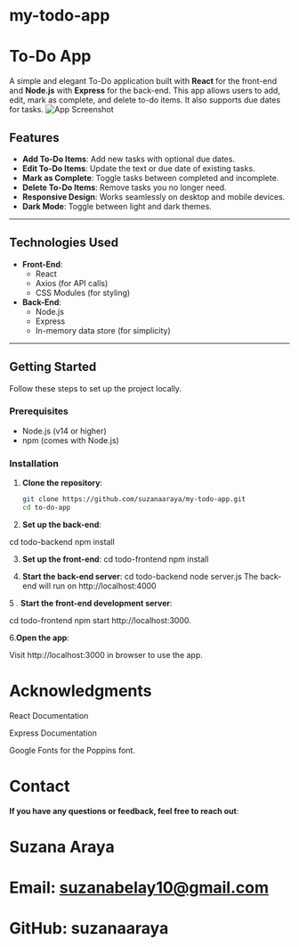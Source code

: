 # my-todo-app

# To-Do App

A simple and elegant To-Do application built with **React** for the front-end and **Node.js** with **Express** for the back-end. This app allows users to add, edit, mark as complete, and delete to-do items. It also supports due dates for tasks.
![App Screenshot](./todo.png)




## Features

- **Add To-Do Items**: Add new tasks with optional due dates.
- **Edit To-Do Items**: Update the text or due date of existing tasks.
- **Mark as Complete**: Toggle tasks between completed and incomplete.
- **Delete To-Do Items**: Remove tasks you no longer need.
- **Responsive Design**: Works seamlessly on desktop and mobile devices.
- **Dark Mode**: Toggle between light and dark themes.

---

## Technologies Used

- **Front-End**:
  - React
  - Axios (for API calls)
  - CSS Modules (for styling)
- **Back-End**:
  - Node.js
  - Express
  - In-memory data store (for simplicity)

---

## Getting Started

Follow these steps to set up the project locally.

### Prerequisites

- Node.js (v14 or higher)
- npm (comes with Node.js)

### Installation

1. **Clone the repository**:
   ```bash
   git clone https://github.com/suzanaaraya/my-todo-app.git
   cd to-do-app

2. **Set up the back-end**:  

cd todo-backend
npm install

3. **Set up the front-end**:
cd todo-frontend
npm install

4. **Start the back-end server**:
cd todo-backend
node server.js
The back-end will run on http://localhost:4000

5 . **Start the front-end development server**:

cd todo-frontend
npm start
http://localhost:3000.

6.**Open the app**:

Visit http://localhost:3000 in  browser to use the app.

# Acknowledgments

React Documentation

Express Documentation

Google Fonts for the Poppins font.

# Contact
**If you have any questions or feedback, feel free to reach out**:

# Suzana Araya
# Email: suzanabelay10@gmail.com
# GitHub: suzanaaraya